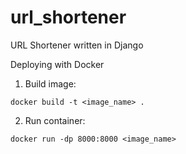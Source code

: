 # url_shortener
URL Shortener written in Django

Deploying with Docker
1. Build image:
```
docker build -t <image_name> .
```
2. Run container:
```
docker run -dp 8000:8000 <image_name>
```
